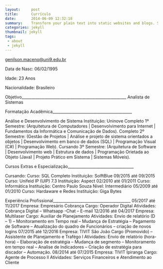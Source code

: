 ```yaml
---
layout:     post
title:      Currículo
date:       2014-06-09 12:32:18
summary:    Transform your plain text into static websites and blogs. Simple, static, and blog-aware.
categories: jekyll
thumbnail: jekyll
tags:
 - about
 - jekyll
---
```

genilson.maceno@uni9.edu.br

Data de Nasc: 06/02/1995

Idade: 23 Anos

Nacionalidade: Brasileiro

Objetivo______________________________________________________
Analista de Sistemas

Formatação Acadêmica_________________________________________

Análise e Desenvolvimento de Sistema
Instituição: Uninove
Completo 1º Semestre: (Arquitetura de Computadores | Desenvolvimento para Internet | Fundamentos da Informática e Comunicação de Dados).
Completo 2º Semestre: (Gestão de Projetos | Análise e projeto de sistema orientados a objetos | Desenvolvimento em banco de dados (SQL) | Programação Visual (C#) | Programação Web).
Cursando 3º Semestre: (Arquitetura de Software | Desenvolvimento web | Estrutura de dados | Programação Orietada ao Objeto (Java) | Projeto Prático em Sistema | Sistemas Móveis).

Cursos Extras e Especialização__________________________________

Cursando:
Curso: SQL Completo
Instituição: SolftBlue
09/2015 até 09/2015
Curso: Unifeid IP (UIP) 7.3
Instituição: Aspect
02/2010 até 01/2011
Curso: Informática
Instituição: Centro Paulo Souza
Nível: Intermediário
05/2009 até 01/2010
Curso: Hardaware e Redes
Instituição: Giga Bytes

Experiência Profissional________________________________________
05/2017 até 11/2017
Empresa: Empresário Cobrança
Cargo: Operador Digital
Atividades: Cobrança Digital – Whatsapp -Chat – E-mail
12/2016 até 04/2017
Empresa: Multilaser
Cargo: Auxiliar de Planejamento
Atividades: Envio de relatório (D – 1) – Monitoramento em Tempo real – Mudança de Estratégia – Pagamento de Software – Atualização do quadro de Funcionários – criação de novos logins
07/2015 até 12/2016
Empresa: TIVIT São João
Cargo (Promovido) – Assistente de Planejamento e Trafégo l
Atividades: Envio de relatório (hora-hora) – Elaboração de estratégia – Mudança de segmento – Monitoramento em tempo real – Analise de Indicadores – Criação de estratégia para discador – Automação.
08/2014 até 07/2015
Empresa: TIVIT Ipiranga
Cargo: Agente de Processo ll
Atividades: Serviços Financeiros e Atendimento ao Cliente
